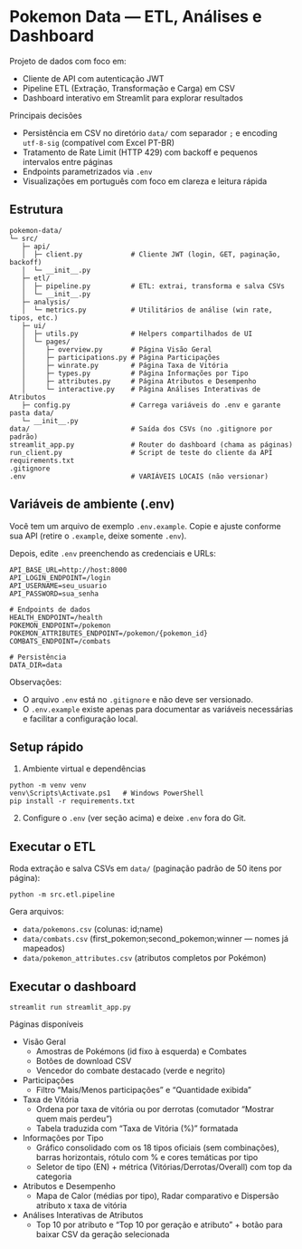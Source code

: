 # Pokemon Data — ETL, Análises e Dashboard

Projeto de dados com foco em:
- Cliente de API com autenticação JWT
- Pipeline ETL (Extração, Transformação e Carga) em CSV
- Dashboard interativo em Streamlit para explorar resultados

Principais decisões
- Persistência em CSV no diretório `data/` com separador `;` e encoding `utf-8-sig` (compatível com Excel PT-BR)
- Tratamento de Rate Limit (HTTP 429) com backoff e pequenos intervalos entre páginas
- Endpoints parametrizados via `.env`
- Visualizações em português com foco em clareza e leitura rápida

## Estrutura

```
pokemon-data/
└─ src/
   ├─ api/
   │  ├─ client.py            # Cliente JWT (login, GET, paginação, backoff)
   │  └─ __init__.py
   ├─ etl/
   │  ├─ pipeline.py          # ETL: extrai, transforma e salva CSVs
   │  └─ __init__.py
   ├─ analysis/
   │  └─ metrics.py           # Utilitários de análise (win rate, tipos, etc.)
   ├─ ui/
   │  ├─ utils.py             # Helpers compartilhados de UI
   │  └─ pages/
   │     ├─ overview.py       # Página Visão Geral
   │     ├─ participations.py # Página Participações
   │     ├─ winrate.py        # Página Taxa de Vitória
   │     ├─ types.py          # Página Informações por Tipo
   │     ├─ attributes.py     # Página Atributos e Desempenho
   │     └─ interactive.py    # Página Análises Interativas de Atributos
   ├─ config.py               # Carrega variáveis do .env e garante pasta data/
   └─ __init__.py
data/                         # Saída dos CSVs (no .gitignore por padrão)
streamlit_app.py              # Router do dashboard (chama as páginas)
run_client.py                 # Script de teste do cliente da API
requirements.txt
.gitignore
.env                          # VARIÁVEIS LOCAIS (não versionar)
```

## Variáveis de ambiente (.env)

Você tem um arquivo de exemplo `.env.example`. Copie e ajuste conforme sua API (retire o `.example`, deixe somente `.env`).

Depois, edite `.env` preenchendo as credenciais e URLs:

```
API_BASE_URL=http://host:8000
API_LOGIN_ENDPOINT=/login
API_USERNAME=seu_usuario
API_PASSWORD=sua_senha

# Endpoints de dados
HEALTH_ENDPOINT=/health
POKEMON_ENDPOINT=/pokemon
POKEMON_ATTRIBUTES_ENDPOINT=/pokemon/{pokemon_id}
COMBATS_ENDPOINT=/combats

# Persistência
DATA_DIR=data
```

Observações:
- O arquivo `.env` está no `.gitignore` e não deve ser versionado.
- O `.env.example` existe apenas para documentar as variáveis necessárias e facilitar a configuração local.

## Setup rápido

1) Ambiente virtual e dependências
```
python -m venv venv
venv\Scripts\Activate.ps1   # Windows PowerShell
pip install -r requirements.txt
```

2) Configure o `.env` (ver seção acima) e deixe `.env` fora do Git.

## Executar o ETL

Roda extração e salva CSVs em `data/` (paginação padrão de 50 itens por página):
```
python -m src.etl.pipeline
```

Gera arquivos:
- `data/pokemons.csv` (colunas: id;name)
- `data/combats.csv` (first_pokemon;second_pokemon;winner — nomes já mapeados)
- `data/pokemon_attributes.csv` (atributos completos por Pokémon)

## Executar o dashboard

```
streamlit run streamlit_app.py
```

Páginas disponíveis
- Visão Geral
  - Amostras de Pokémons (id fixo à esquerda) e Combates
  - Botões de download CSV
  - Vencedor do combate destacado (verde e negrito)
- Participações
  - Filtro “Mais/Menos participações” e “Quantidade exibida”
- Taxa de Vitória
  - Ordena por taxa de vitória ou por derrotas (comutador “Mostrar quem mais perdeu”)
  - Tabela traduzida com “Taxa de Vitória (%)” formatada
- Informações por Tipo
  - Gráfico consolidado com os 18 tipos oficiais (sem combinações), barras horizontais, rótulo com % e cores temáticas por tipo
  - Seletor de tipo (EN) + métrica (Vitórias/Derrotas/Overall) com top da categoria
- Atributos e Desempenho
  - Mapa de Calor (médias por tipo), Radar comparativo e Dispersão atributo x taxa de vitória
- Análises Interativas de Atributos
  - Top 10 por atributo e “Top 10 por geração e atributo” + botão para baixar CSV da geração selecionada

